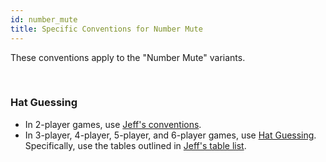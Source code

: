 ```yaml
---
id: number_mute
title: Specific Conventions for Number Mute
---
```


These conventions apply to the "Number Mute" variants.

<br />

### Hat Guessing

- In 2-player games, use [Jeff's conventions](https://github.com/iamwhoiamhahaha/hanabi/blob/master/2-player/Number_Mute_Conventions.md).
- In 3-player, 4-player, 5-player, and 6-player games, use [Hat Guessing](https://github.com/hanabi/hanabi.github.io/blob/main/misc/Hat_Guessing.md). Specifically, use the tables outlined in [Jeff's table list](https://github.com/iamwhoiamhahaha/hanabi/blob/master/hat-guessing/Variant-Specific_Hat_Guessing_Tables.md).
